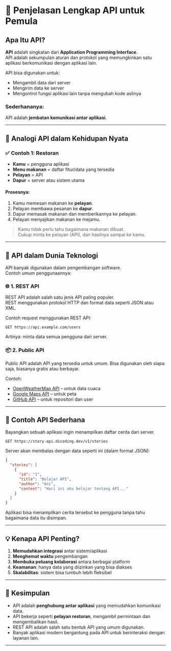 
# 📘 Penjelasan Lengkap API untuk Pemula

## Apa Itu API?

**API** adalah singkatan dari **Application Programming Interface**.  
API adalah sekumpulan aturan dan protokol yang memungkinkan satu aplikasi berkomunikasi dengan aplikasi lain.

API bisa digunakan untuk:
- Mengambil data dari server
- Mengirim data ke server
- Mengontrol fungsi aplikasi lain tanpa mengubah kode aslinya

### Sederhananya:
API adalah **jembatan komunikasi antar aplikasi**.

---

## 🎯 Analogi API dalam Kehidupan Nyata

### ✅ Contoh 1: Restoran

- **Kamu** = pengguna aplikasi
- **Menu makanan** = daftar fitur/data yang tersedia
- **Pelayan** = API
- **Dapur** = server atau sistem utama

#### Prosesnya:

1. Kamu memesan makanan ke **pelayan**.
2. Pelayan membawa pesanan ke **dapur**.
3. Dapur memasak makanan dan memberikannya ke pelayan.
4. Pelayan menyajikan makanan ke mejamu.

> Kamu tidak perlu tahu bagaimana makanan dibuat.  
> Cukup minta ke pelayan (API), dan hasilnya sampai ke kamu.

---

## 🔌 API dalam Dunia Teknologi

API banyak digunakan dalam pengembangan software.  
Contoh umum penggunaannya:

### 🌐 1. REST API

REST API adalah salah satu jenis API paling populer.  
REST menggunakan protokol HTTP dan format data seperti JSON atau XML.

Contoh request menggunakan REST API:
```
GET https://api.example.com/users
```

Artinya: minta data semua pengguna dari server.

### 📦 2. Public API

Public API adalah API yang tersedia untuk umum. Bisa digunakan oleh siapa saja, biasanya gratis atau berbayar.

Contoh:
- [OpenWeatherMap API](https://openweathermap.org/api) – untuk data cuaca
- [Google Maps API](https://developers.google.com/maps) – untuk peta
- [GitHub API](https://docs.github.com/en/rest) – untuk repositori dan user

---

## 🧪 Contoh API Sederhana

Bayangkan sebuah aplikasi ingin menampilkan daftar cerita dari server.

```http
GET https://story-api.dicoding.dev/v1/stories
```

Server akan membalas dengan data seperti ini (dalam format JSON):

```json
{
  "stories": [
    {
      "id": "1",
      "title": "Belajar API",
      "author": "Ani",
      "content": "Hari ini aku belajar tentang API..."
    }
  ]
}
```

Aplikasi bisa menampilkan cerita tersebut ke pengguna tanpa tahu bagaimana data itu disimpan.

---

## 💡 Kenapa API Penting?

1. **Memudahkan integrasi** antar sistem/aplikasi
2. **Menghemat waktu** pengembangan
3. **Membuka peluang kolaborasi** antara berbagai platform
4. **Keamanan**: hanya data yang diizinkan yang bisa diakses
5. **Skalabilitas**: sistem bisa tumbuh lebih fleksibel

---

## 🧠 Kesimpulan

- API adalah **penghubung antar aplikasi** yang memudahkan komunikasi data.
- API bekerja seperti **pelayan restoran**, mengambil permintaan dan mengembalikan hasil.
- REST API adalah salah satu bentuk API yang umum digunakan.
- Banyak aplikasi modern bergantung pada API untuk berinteraksi dengan layanan lain.

---


